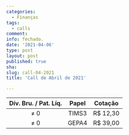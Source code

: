 ```yaml
---
categories:
  - Finanças
tags:
  - calls
comment: 
info: fechado.
date: '2021-04-06'
type: post
layout: post
published: true
sha: 
slug: call-04-2021
title: 'Call de Abril de 2021'

---
```

| **Dív. Bru. / Pat. Líq.** | **Papel** | **Cotação** |
|:-------------------------:|:---------:|:-----------:|
| ≠ 0                       | TIMS3     | R$ 12,30     |
| ≠ 0                       | GEPA4     | R$ 39,00     |
